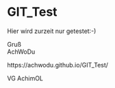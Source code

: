 # GIT_Test
<p>Hier wird zurzeit nur getestet:-)</p>

<p>Gruß<br>
AchWoDu</p>

<p>https://achwodu.github.io/GIT_Test/</p>

VG AchimOL
